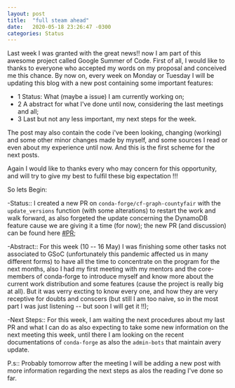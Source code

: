 ```yaml
---
layout: post
title:  "full steam ahead"
date:   2020-05-18 23:26:47 -0300
categories: Status
---
```


  Last week I was granted with the great news!! now I am part of this awesome project called Google Summer of Code. First of all, I would like to thanks to everyone who accepted my words on my proposal and conceived me this chance. By now on, every week on Monday or Tuesday I will be updating this blog with a new post containing some important features:
 - 1 Status: What (maybe a issue) I am currently working on;
 - 2 A abstract for what I've done until now, considering the last meetings and all;
 - 3 Last but not any less important, my next steps for the week.
  
 The post may also contain the code i've been looking, changing (working) and some other minor changes made by myself, and some sources I read or even about my experience until now. And this is the first scheme for the next posts.
 
Again I would like to thanks every who may concern for this opportunity, and will try to give my best to fulfil these big expectation !!!

So lets Begin:

-Status:: I created a new PR on `conda-forge/cf-graph-countyfair` with the `update_versions` function (with some alterations) to restart the work and walk forward, as also forgeted the update concerning the DynamoDB feature cause we are giving it a time (for now); the new PR (and discussion) can be found here [#PR];

-Abstract:: For this week (10 -- 16 May) I was finishing some other tasks not associated to GSoC (unfortunately this pandemic affected us in many different forms) to have all the time to concentrate on the program for the next months, also I had my first meeting with my mentors and the core-members of conda-forge to introduce myself and know more about the current work distribution and some features (cause the project is really big at all). But it was verry excting to know every one, and how they are very receptive for doubts and conscers (but still I am too naive, so in the most part I was just listening -- but soon I will get it !!);

-Next Steps:: For this week, I am waiting the next procedures about my last PR and what I can do as also expecting to take some new information on the next meeting this week, until there I am looking on the recent documentations of `conda-forge` as also the `admin-bots` that maintain avery update.

P.s:: Probably tomorrow after the meeting I will be adding a new post with more information regarding the next steps as alos the reading I've done so far.

[#PR]: https://github.com/regro/cf-graph-countyfair/pull/21
